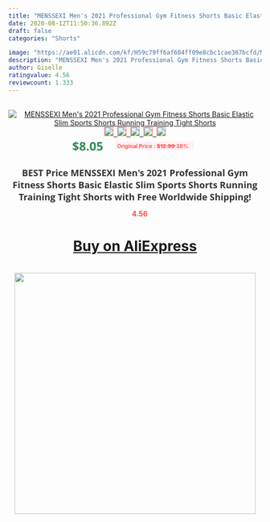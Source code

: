 ```yaml
---
title: "MENSSEXI Men's 2021 Professional Gym Fitness Shorts Basic Elastic Slim Sports Shorts Running Training Tight Shorts"
date: 2020-08-12T11:50:36.892Z
draft: false
categories: "Shorts"

image: "https://ae01.alicdn.com/kf/H59c79ff6af604ff09e8cbc1cae367bcfd/MENSSEXI-Men-s-2021-Professional-Gym-Fitness-Shorts-Basic-Elastic-Slim-Sports-Shorts-Running-Training-Tight.jpg"
description: "MENSSEXI Men's 2021 Professional Gym Fitness Shorts Basic Elastic Slim Sports Shorts Running Training Tight Shorts"
author: Giselle
ratingvalue: 4.56
reviewcount: 1.333
---
```

<br>
<div style="text-align: center;">
<a href="https://s.click.aliexpress.com/e/_AXRKe1" target="_blank" rel="nofollow noopener noreferrer"><img alt="MENSSEXI Men's 2021 Professional Gym Fitness Shorts Basic Elastic Slim Sports Shorts Running Training Tight Shorts" class="magnifier-image" src="https://ae01.alicdn.com/kf/H59c79ff6af604ff09e8cbc1cae367bcfd/MENSSEXI-Men-s-2021-Professional-Gym-Fitness-Shorts-Basic-Elastic-Slim-Sports-Shorts-Running-Training-Tight.jpg_640x640.jpg">
<br>
<img style="border:1px solid salmon" src="https://ae01.alicdn.com/kf/H59c79ff6af604ff09e8cbc1cae367bcfd/MENSSEXI-Men-s-2021-Professional-Gym-Fitness-Shorts-Basic-Elastic-Slim-Sports-Shorts-Running-Training-Tight.jpg_120x120.jpg">&nbsp;&nbsp;<img style="border:1px solid salmon" src="https://ae01.alicdn.com/kf/H05056ec3291c4ed8891468bb28552856m/MENSSEXI-Men-s-2021-Professional-Gym-Fitness-Shorts-Basic-Elastic-Slim-Sports-Shorts-Running-Training-Tight.jpg_120x120.jpg">&nbsp;&nbsp;<img style="border:1px solid salmon" src="https://ae01.alicdn.com/kf/Haf459110d00f45c4bbc598f34dc40ff9O/MENSSEXI-Men-s-2021-Professional-Gym-Fitness-Shorts-Basic-Elastic-Slim-Sports-Shorts-Running-Training-Tight.jpg_120x120.jpg">&nbsp;&nbsp;<img style="border:1px solid salmon" src="https://ae01.alicdn.com/kf/H85f2472baa9e4b8e9109f2c3ebb3abc8A/MENSSEXI-Men-s-2021-Professional-Gym-Fitness-Shorts-Basic-Elastic-Slim-Sports-Shorts-Running-Training-Tight.jpg_120x120.jpg">&nbsp;&nbsp;<img style="border:1px solid salmon" src="https://ae01.alicdn.com/kf/Hebcd7b239e6c484cb4de612fe4cd6644q/MENSSEXI-Men-s-2021-Professional-Gym-Fitness-Shorts-Basic-Elastic-Slim-Sports-Shorts-Running-Training-Tight.jpg_120x120.jpg"></a></div><br0>
<div style="text-align: center;"><span style="background-color: white; border: 0px; box-sizing: border-box; color: seagreen; display: inline-block; font-family: &quot;open sans&quot; , &quot;arial&quot; , &quot;helvetica&quot; , sans-serif , &quot;heiti&quot;; font-size: 24px; font-stretch: inherit; font-weight: 700; line-height: inherit; margin: 0px 10px 0px 0px; padding: 0px; vertical-align: middle;">$8.05 </span>
<span style="background: rgb(255 , 241 , 241); border-radius: 3px; border: 0px; box-sizing: border-box; color: #ff4747; display: inline-block; font-family: inherit; font-size: 12px; font-stretch: inherit; font-style: inherit; font-variant: inherit; font-weight: 600; line-height: inherit; margin: 0px; padding: 2px 5px; transform: scale(0.9); vertical-align: middle;">Original Price : <b style="text-decoration: line-through;">$12.99 </b> 38%&nbsp;&nbsp;</span></div>
<h1 style="color: #333333; display: inline-block; font-family: &quot;open sans&quot; , &quot;arial&quot; , &quot;helvetica&quot; , sans-serif , &quot;heiti&quot;; font-size: 18px; font-stretch: inherit; font-weight: 700; text-align: center;">BEST Price MENSSEXI Men's 2021 Professional Gym Fitness Shorts Basic Elastic Slim Sports Shorts Running Training Tight Shorts with Free Worldwide Shipping!</h1>
<div style="color: #ff4747; text-align: center;">
<img src="https://4.bp.blogspot.com/-M0ZcTcb-5uY/XleCXlxnR4I/AAAAAAAAAEc/OrjgMkXV1oMQFaCRZj5HQwOCBcu3w1FegCPcBGAYYCw/s1600/star.png" style="height: 15px;">&nbsp;<b>4.56</b></div>
<div class="button_cont" align="center"><a class="buynow_a" href="https://s.click.aliexpress.com/e/_AXRKe1" target="_blank" rel="nofollow noopener noreferrer"><H1>Buy on AliExpress</H1></a></div><br>
<div class="separator" style="clear: both; text-align: center;">
<img src="https://lh3.googleusercontent.com/-pTy5HemUv9M/XlePHvY0dAI/AAAAAAAAAE4/0nX5iRUoIWY8eMW9Dpxeirr157OZliDIgCLcBGAsYHQ/s1600/badge.gif" width="480">
</div>
